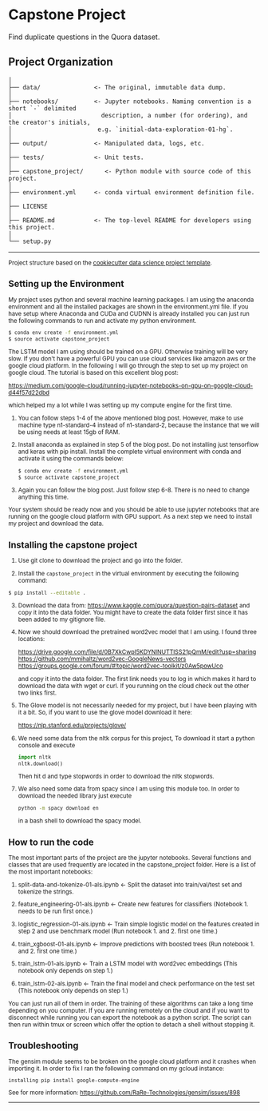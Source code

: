 Capstone Project
==============================

Find duplicate questions in the Quora dataset.

Project Organization
------------

    │
    ├── data/               <- The original, immutable data dump. 
    │
    ├── notebooks/          <- Jupyter notebooks. Naming convention is a short `-` delimited 
    │                         description, a number (for ordering), and the creator's initials,
    │                        e.g. `initial-data-exploration-01-hg`.
    │
    ├── output/             <- Manipulated data, logs, etc.
    │
    ├── tests/              <- Unit tests.
    │
    ├── capstone_project/      <- Python module with source code of this project.
    │
    ├── environment.yml     <- conda virtual environment definition file.
    │
    ├── LICENSE
    │
    ├── README.md           <- The top-level README for developers using this project.
    │
    └── setup.py            
    
--------

<p><small>Project structure based on the <a target="_blank" href="https://drivendata.github.io/cookiecutter-data-science/">cookiecutter data science project template</a>.</p>

Setting up the Environment
--------

My project uses python and several machine learning packages. I am using the anaconda 
environment and all the installed packages are shown in the environment.yml file.
If you have setup where Anaconda and CUDa and CUDNN is already installed you can just 
run the following commands to run and activate my python environment.

```bash
$ conda env create -f environment.yml
$ source activate capstone_project 
```
The LSTM model I am using should be trained on a GPU. Otherwise training will be very slow.
If you don't have a powerful GPU you can use cloud services like amazon aws or the google cloud platform.
In the following I will go through the step to set up my project on google cloud.
The tutorial is based on this excellent blog post:

https://medium.com/google-cloud/running-jupyter-notebooks-on-gpu-on-google-cloud-d44f57d22dbd

which helped my a lot while I was setting up my compute engine for the first time.
 
1. You can follow steps 1-4 of the above mentioned blog post. However, make to
use machine type n1-standard-4 instead of n1-standard-2, because the instance that
we will be using needs at least 15gb of RAM.
 
2. Install anaconda as explained in step 5 of the blog post. Do not installing just
tensorflow and keras with pip install. Install the complete virtual environment 
with conda and activate it using the commands below:

    ```bash
    $ conda env create -f environment.yml
    $ source activate capstone_project 
    ```

3. Again you can follow the blog post. Just follow step 6-8. There is no need to
change anything this time. 

Your system should be ready now and you should be able to use jupyter notebooks 
that are running on the google cloud platform with GPU support. As a next step we 
need to install my project and download the data.

Installing the capstone project
--------

1. Use git clone to download the project and go into the folder.

2. Install the `capstone_project` in the virtual environment by executing the
following command:

```bash
$ pip install --editable .
```

3. Download the data from: https://www.kaggle.com/quora/question-pairs-dataset
and copy it into the data folder. You might have to create the data folder first 
since it has been added to my gitignore file.

4. Now we should download the pretrained word2vec model that I am using. I found
three locations:

    https://drive.google.com/file/d/0B7XkCwpI5KDYNlNUTTlSS21pQmM/edit?usp=sharing
    https://github.com/mmihaltz/word2vec-GoogleNews-vectors
    https://groups.google.com/forum/#!topic/word2vec-toolkit/z0Aw5powUco

    and copy it into the data folder. The first link needs you to log in which makes it
hard to download the data with wget or curl. If you running on the cloud check out the
other two links first. 

5. The Glove model is not necessarily needed for my project, but I have been playing with
it a bit. So, if you want to use the glove model download it here:

    https://nlp.stanford.edu/projects/glove/

6. We need some data from the nltk corpus for this project, To download it
start a python console and execute

    ```python
    import nltk
    nltk.download()
    ```
    Then hit d and type stopwords in order to download the nltk stopwords.

7. We also need some data from spacy since I am using this module too. In order to
download the needed library just execute
    
    ```bash
    python -m spacy download en
    ```
    in a bash shell to download the spacy model.


How to run the code
--------

The most important parts of the project are the jupyter notebooks. Several 
functions and classes that are used frequently are located in the capstone_project
folder. Here is a list of the most important notebooks:

1. split-data-and-tokenize-01-als.ipynb <- Split the dataset into train/val/test set and tokenize the strings.

2. feature_engineering-01-als.ipynb     <- Create new features for classifiers (Notebook 1. needs to be run first once.) 

3. logistic_regression-01-als.ipynb     <- Train simple logistic 
model on the features created in step 2 and use benchmark model
(Run notebook 1. and 2. first one time.)

4. train_xgboost-01-als.ipynb           <- Improve predictions with boosted trees
(Run notebook 1. and 2. first one time.)

5. train_lstm-01-als.ipynb <- Train a LSTM model with word2vec embeddings (This notebook only depends on step 1.)

6. train_lstm-02-als.ipynb <- Train the final model and check performance on the test set (This notebook only depends on step 1.)


You can just run all of them in order. The training of these algorithms can take a long time
depending on you computer. If you  are running remotely on the cloud and if you want
to  disconnect while running you can export the notebook as a python script. 
The script can then run within tmux or screen which offer the option to 
detach a shell without stopping it. 

Troubleshooting
--------

The gensim module seems to be broken on the google cloud platform and it
crashes when importing it. In order to fix I ran the following command on
my gcloud instance: 

```
installing pip install google-compute-engine
```

See for more information: https://github.com/RaRe-Technologies/gensim/issues/898

------